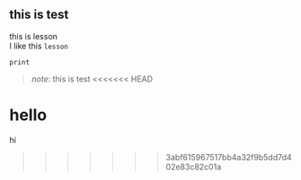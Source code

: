 
## this is test

this is lesson<br>
I like this ``lesson``
```
print
```
>_note_:
>this is test
<<<<<<< HEAD


hello
=======
hi
>>>>>>> 3abf615967517bb4a32f9b5dd7d402e83c82c01a
